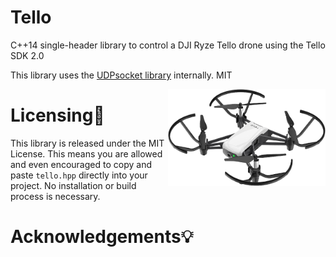 # Tello
C++14 single-header library to control a DJI Ryze Tello drone using the Tello SDK 2.0

This library uses the [UDPsocket library](https://github.com/barczynsky/UDPsocket) internally.
MIT

<img src="assets/tello.png" alt="Tello drone" align="right" width=50%>

# Licensing📃

This library is released under the MIT License. This means you are allowed and even encouraged to copy and paste `tello.hpp` directly into your project. No installation or build process is necessary.

# Acknowledgements💡
